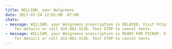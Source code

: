 ```yaml
---
title: WILLIAM, your Walgreens
date: 2017-07-24 12:01:00 -07:00
chats:
- message: WILLIAM, your Walgreens prescription is DELAYED. Visit https://wlgrn.com/TSz3r2XBv
    for details or call 415-861-3136. Text STOP to cancel texts.
- message: WILLIAM, your Walgreens prescription is READY FOR PICKUP. Visit https://wlgrn.com/TSVO2ePXB
    for details or call 415-861-3136. Text STOP to cancel texts
---
```


